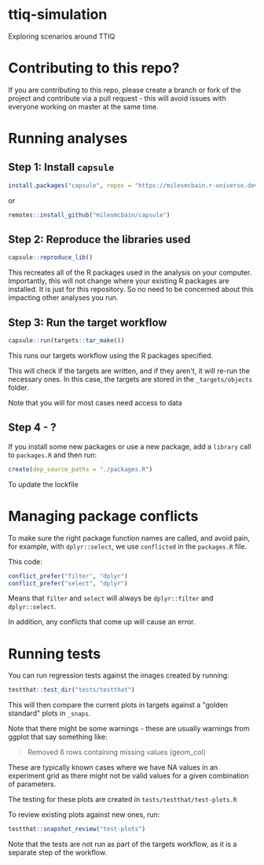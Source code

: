 # ttiq-simulation

Exploring scenarios around TTIQ

# Contributing to this repo?

If you are contributing to this repo, please create a branch or fork of the project
and contribute via a pull request - this will avoid issues with everyone working on master at the same time.

# Running analyses

## Step 1: Install `capsule`

```r
install.packages("capsule", repos = "https://milesmcbain.r-universe.dev")
```

or

```r
remotes::install_github("milesmcbain/capsule")
```

## Step 2: Reproduce the libraries used 

```r
capsule::reproduce_lib()
```

This recreates all of the R packages used in the analysis on your computer. Importantly, this will not change where your existing R packages are installed. It is just for this repository. So no need to be concerned about this impacting other analyses you run.

## Step 3: Run the target workflow

```r
capsule::run(targets::tar_make())
```

This runs our targets workflow using the R packages specified.

This will check if the targets are written, and if they aren't, it will re-run the necessary ones. In this case, the targets are stored in the `_targets/objects` folder.

Note that you will for most cases need access to data

## Step 4 - ?

If you install some new packages or use a new package, add a `library` call to `packages.R` and then run:

```r
create(dep_source_paths = "./packages.R")
```

To update the lockfile

# Managing package conflicts

To make sure the right package function names are called, and avoid pain, for example, with `dplyr::select`, we use `conflicted` in the `packages.R` file.

This code:

```r
conflict_prefer("filter", "dplyr")
conflict_prefer("select", "dplyr")
```

Means that `filter` and `select` will always be `dplyr::filter` and `dplyr::select`.

In addition, any conflicts that come up will cause an error.

# Running tests

You can run regression tests against the images created by running:

```r
testthat::test_dir("tests/testthat")
```

This will then compare the current plots in targets against a "golden standard"
plots in `_snaps`.

Note that there might be some warnings - these are usually warnings from ggplot
that say something like:

> Removed 6 rows containing missing values (geom_col)

These are typically known cases where we have NA values in an experiment grid
as there might not be valid values for a given combination of parameters.

The testing for these plots are created in `tests/testthat/test-plots.R`

To review existing plots against new ones, run:

```r
testthat::snapshot_review("test-plots")
```

Note that the tests are not run as part of the targets workflow, as it is a
separate step of the workflow.